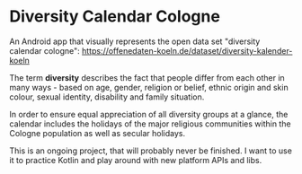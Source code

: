 # Diversity Calendar Cologne
An Android app that visually represents the open data set "diversity calendar cologne": https://offenedaten-koeln.de/dataset/diversity-kalender-koeln

The term **diversity** describes the fact that people differ from each other in many ways - based on age, gender, religion or belief, ethnic origin and skin colour, sexual identity, disability and family situation.

In order to ensure equal appreciation of all diversity groups at a glance, the calendar includes the holidays of the major religious communities within the Cologne population as well as secular holidays.

This is an ongoing project, that will probably never be finished. I want to use it to practice Kotlin and play around with new platform APIs and libs.
